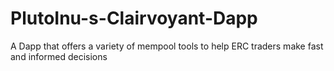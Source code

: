 # PlutoInu-s-Clairvoyant-Dapp
A Dapp that offers a variety of mempool tools to help ERC traders make fast and informed decisions
